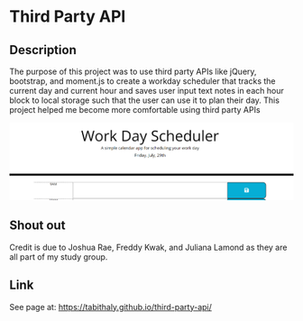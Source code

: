 # Third Party API

## Description

The purpose of this project was to use third party APIs like jQuery, bootstrap, and moment.js to create a workday scheduler that tracks the current day and current hour and saves user input text notes in each hour block to local storage such that the user can use it to plan their day. This project helped me become more comfortable using third party APIs

![picture of scheduler](./assets/images/scheduler-screenshot.png)

## Shout out 

Credit is due to Joshua Rae, Freddy Kwak, and Juliana Lamond as they are all part of my study group. 

## Link

See page at: https://tabithaly.github.io/third-party-api/